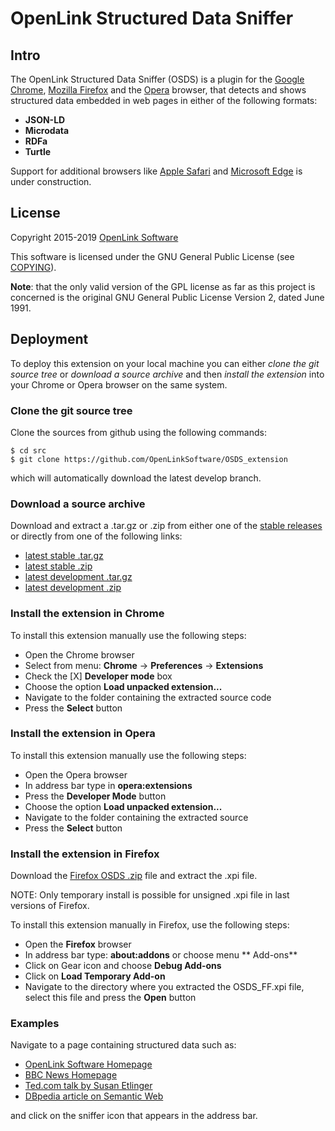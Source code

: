 # OpenLink Structured Data Sniffer

## Intro
The OpenLink Structured Data Sniffer (OSDS) is a plugin for the
[Google Chrome](http://www.google.com/chrome/browser/),
[Mozilla Firefox](http://www.mozilla.org/firefox/) and the
[Opera](http://www.opera.com/)
browser, that detects and shows structured data embedded in web pages in either of the following
formats:

- **JSON-LD**
- **Microdata**
- **RDFa**
- **Turtle**

Support for additional browsers like
[Apple Safari](http://www.apple.com/safari/) and
[Microsoft Edge](https://www.microsoft.com/microsoft-edge)
is under construction.

## License
Copyright 2015-2019 [OpenLink Software](mailto:opensource@openlinksw.com)

This software is licensed under the GNU General Public License (see
[COPYING](https://github.com/OpenLinkSoftware/OSDS_extension/blob/develop/COPYING)).

**Note**: that the only valid version of the GPL license as far as this project is concerned is the
original GNU General Public License Version 2, dated June 1991.


## Deployment
To deploy this extension on your local machine you can either *clone the git source tree* or
*download a source archive* and then *install the extension* into your Chrome or Opera browser on
the same system.

### Clone the git source tree
Clone the sources from github using the following commands:
```shell
$ cd src
$ git clone https://github.com/OpenLinkSoftware/OSDS_extension

```
which will automatically download the latest develop branch.

### Download a source archive
Download and extract a .tar.gz or .zip from either one of the
[stable releases](https://github.com/OpenLinkSoftware/OSDS_extension/releases/latest)
or directly from one of the following links:

- [latest stable .tar.gz](https://github.com/OpenLinkSoftware/OSDS_extension/archive/master.tar.gz)
- [latest stable .zip](https://github.com/OpenLinkSoftware/OSDS_extension/archive/master.zip)
- [latest development .tar.gz](https://github.com/OpenLinkSoftware/OSDS_extension/archive/develop.tar.gz)
- [latest development .zip](https://github.com/OpenLinkSoftware/OSDS_extension/archive/develop.zip)


### Install the extension in Chrome
To install this extension manually use the following steps:

- Open the Chrome browser
- Select from menu: **Chrome** -> **Preferences** -> **Extensions**
- Check the [X] **Developer mode** box
- Choose the option **Load unpacked extension...**
- Navigate to the folder containing the extracted source code
- Press the **Select** button


### Install the extension in Opera
To install this extension manually use the following steps:

- Open the Opera browser
- In address bar type in **opera:extensions**
- Press the **Developer Mode** button
- Choose the option **Load unpacked extension...**
- Navigate to the folder containing the extracted source
- Press the **Select** button

### Install the extension in Firefox
Download the [Firefox OSDS .zip](https://github.com/OpenLinkSoftware/OSDS_extension/releases/download/v2.16.1/OSDS_FF.zip)
file and extract the .xpi file.

NOTE: Only temporary install is possible for unsigned .xpi file in last versions of Firefox.

To install this extension manually in Firefox, use the following steps:

- Open the **Firefox** browser
- In address bar type: **about:addons** or choose menu ** Add-ons**
- Click on Gear icon and choose **Debug Add-ons**
- Click on **Load Temporary Add-on**
- Navigate to the directory where you extracted the OSDS_FF.xpi file, select this file and press the
**Open** button


### Examples
Navigate to a page containing structured data such as:

  - [OpenLink Software Homepage](http://www.openlinksw.com/)
  - [BBC News Homepage](http://www.bbc.com/news)
  - [Ted.com talk by Susan Etlinger](https://www.ted.com/talks/susan_etlinger_what_do_we_do_with_all_this_big_data)
  - [DBpedia article on Semantic Web](http://dbpedia.org/page/Semantic_Web)

and click on the sniffer icon that appears in the address bar.
